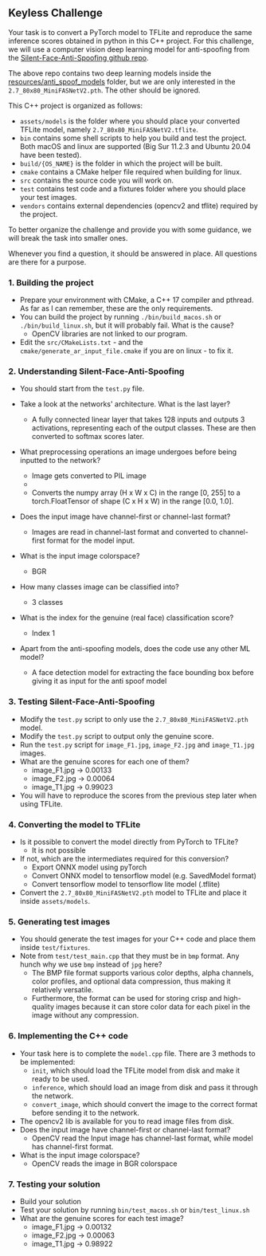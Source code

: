 ## Keyless Challenge

Your task is to convert a PyTorch model to TFLite and reproduce the same inference scores obtained in python in this C++ project. For this challenge, we will use a computer vision deep learning model for anti-spoofing from the [Silent-Face-Anti-Spoofing github repo](https://github.com/minivision-ai/Silent-Face-Anti-Spoofing).

The above repo contains two deep learning models inside the [resources/anti_spoof_models](https://github.com/minivision-ai/Silent-Face-Anti-Spoofing/tree/master/resources/anti_spoof_models) folder, but we are only interested in the `2.7_80x80_MiniFASNetV2.pth`. The other should be ignored.

This C++ project is organized as follows:

- `assets/models` is the folder where you should place your converted TFLite model, namely `2.7_80x80_MiniFASNetV2.tflite`.
- `bin` contains some shell scripts to help you build and test the project. Both macOS and linux are supported (Big Sur 11.2.3 and Ubuntu 20.04 have been tested).
- `build/{OS_NAME}` is the folder in which the project will be built.
- `cmake` contains a CMake helper file required when building for linux.
- `src` contains the source code you will work on.
- `test` contains test code and a fixtures folder where you should place your test images.
- `vendors` contains external dependencies (opencv2 and tflite) required by the project.

To better organize the challenge and provide you with some guidance, we will break the task into smaller ones. 

Whenever you find a question, it should be answered in place. All questions are there for a purpose.

### 1. Building the project

- Prepare your environment with CMake, a C++ 17 compiler and pthread. As far as I can remember, these are the only requirements.
- You can build the project by running `./bin/build_macos.sh` or `./bin/build_linux.sh`, but it will probably fail. What is the cause? 
  - OpenCV libraries are not linked to our program. 
- Edit the `src/CMakeLists.txt` - and the `cmake/generate_ar_input_file.cmake` if you are on linux - to fix it.

### 2. Understanding Silent-Face-Anti-Spoofing

- You should start from the `test.py` file.
- Take a look at the networks' architecture. What is the last layer? <br/>
  - A fully connected linear layer that takes 128 inputs and outputs 3 activations, representing each of the output classes. These are then converted to softmax scores later.

- What preprocessing operations an image undergoes before being inputted to the network?
  - Image gets converted to PIL image
  - 
  - Converts the numpy array (H x W x C) in the range [0, 255] to a torch.FloatTensor of shape (C x H x W) in the range [0.0, 1.0].

- Does the input image have channel-first or channel-last format?
  - Images are read in channel-last format and converted to channel-first format for the model input.

- What is the input image colorspace?
  - BGR

- How many classes image can be classified into?
  - 3 classes

- What is the index for the genuine (real face) classification score?
  - Index 1 

- Apart from the anti-spoofing models, does the code use any other ML model?
  - A face detection model for extracting the face bounding box before giving it as input for the anti spoof model


### 3. Testing Silent-Face-Anti-Spoofing

- Modify the `test.py` script to only use the `2.7_80x80_MiniFASNetV2.pth` model.
- Modify the `test.py` script to output only the genuine score.
- Run the `test.py` script for `image_F1.jpg`, `image_F2.jpg` and `image_T1.jpg` images.
- What are the genuine scores for each one of them?
  - image_F1.jpg -> 0.00133
  - image_F2.jpg -> 0.00064
  - image_T1.jpg -> 0.99023 
- You will have to reproduce the scores from the previous step later when using TFLite.

### 4. Converting the model to TFLite

- Is it possible to convert the model directly from PyTorch to TFLite?
  - It is not possible
- If not, which are the intermediates required for this conversion?
  - Export ONNX model using pyTorch
  - Convert ONNX model to tensorflow model (e.g. SavedModel format)
  - Convert tensorflow model to tensorflow lite model (.tflite)
- Convert the `2.7_80x80_MiniFASNetV2.pth` model to TFLite and place it inside `assets/models`.

### 5. Generating test images
 
- You should generate the test images for your C++ code and place them inside `test/fixtures`.
- Note from `test/test_main.cpp` that they must be in `bmp` format. Any hunch why we use `bmp` instead of `jpg` here?
  - The BMP file format supports various color depths, alpha channels, color profiles, and optional data compression, thus making it relatively versatile.
  - Furthermore, the format can be used for storing crisp and high-quality images because it can store color data for each pixel in the image without any compression.

### 6. Implementing the C++ code

- Your task here is to complete the `model.cpp` file. There are 3 methods to be implemented:
  - `init`, which should load the TFLite model from disk and make it ready to be used.
  - `inference`, which should load an image from disk and pass it through the network.
  - `convert_image`, which should convert the image to the correct format before sending it to the network.
- The opencv2 lib is available for you to read image files from disk.
- Does the input image have channel-first or channel-last format?
  - OpenCV read the Input image has channel-last format, while model has channel-first format.
- What is the input image colorspace?
  - OpenCV reads the image in BGR colorspace

### 7. Testing your solution

- Build your solution
- Test your solution by running `bin/test_macos.sh` or `bin/test_linux.sh`
- What are the genuine scores for each test image?
  - image_F1.jpg -> 0.00132
  - image_F2.jpg -> 0.00063
  - image_T1.jpg -> 0.98922
